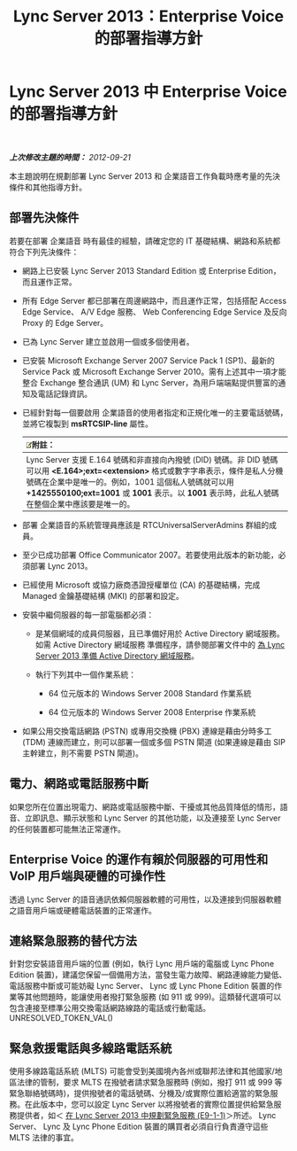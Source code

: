 ﻿---
title: Lync Server 2013：Enterprise Voice 的部署指導方針
TOCTitle: Enterprise Voice 的部署指導方針
ms:assetid: 8985bd93-7613-4cef-9c89-51df6049ed9b
ms:mtpsurl: https://technet.microsoft.com/zh-tw/library/Gg398694(v=OCS.15)
ms:contentKeyID: 49291584
ms.date: 08/10/2015
mtps_version: v=OCS.15
ms.translationtype: HT
---

# Lync Server 2013 中 Enterprise Voice 的部署指導方針

 

_**上次修改主題的時間：** 2012-09-21_

本主題說明在規劃部署 Lync Server 2013 和 企業語音工作負載時應考量的先決條件和其他指導方針。

## 部署先決條件

若要在部署 企業語音 時有最佳的經驗，請確定您的 IT 基礎結構、網路和系統都符合下列先決條件：

  - 網路上已安裝 Lync Server 2013 Standard Edition 或 Enterprise Edition，而且運作正常。

  - 所有 Edge Server 都已部署在周邊網路中，而且運作正常，包括搭配 Access Edge Service、 A/V Edge 服務、 Web Conferencing Edge Service 及反向 Proxy 的 Edge Server。

  - 已為 Lync Server 建立並啟用一個或多個使用者。

  - 已安裝 Microsoft Exchange Server 2007 Service Pack 1 (SP1)、最新的 Service Pack 或 Microsoft Exchange Server 2010。需有上述其中一項才能整合 Exchange 整合通訊 (UM) 和 Lync Server，為用戶端端點提供豐富的通知及電話記錄資訊。

  - 已經針對每一個要啟用 企業語音的使用者指定和正規化唯一的主要電話號碼，並將它複製到 **msRTCSIP-line** 屬性。
    
    <table>
    <thead>
    <tr class="header">
    <th><img src="images/Gg398811.note(OCS.15).gif" title="note" alt="note" />附註：</th>
    </tr>
    </thead>
    <tbody>
    <tr class="odd">
    <td>Lync Server 支援 E.164 號碼和非直接向內撥號 (DID) 號碼。非 DID 號碼可以用 <strong>&lt;E.164&gt;;ext=&lt;extension&gt;</strong> 格式或數字字串表示，條件是私人分機號碼在企業中是唯一的。例如，1001 這個私人號碼就可以用 <strong>+1425550100;ext=1001</strong> 或 <strong>1001</strong> 表示。以 <strong>1001</strong> 表示時，此私人號碼在整個企業中應該要是唯一的。</td>
    </tr>
    </tbody>
    </table>


  - 部署 企業語音的系統管理員應該是 RTCUniversalServerAdmins 群組的成員。

  - 至少已成功部署 Office Communicator 2007。若要使用此版本的新功能，必須部署 Lync 2013。

  - 已經使用 Microsoft 或協力廠商憑證授權單位 (CA) 的基礎結構，完成 Managed 金鑰基礎結構 (MKI) 的部署和設定。

  - 安裝中繼伺服器的每一部電腦都必須：
    
      - 是某個網域的成員伺服器，且已準備好用於 Active Directory 網域服務。如需 Active Directory 網域服務 準備程序，請參閱部署文件中的 [為 Lync Server 2013 準備 Active Directory 網域服務](lync-server-2013-preparing-active-directory-domain-services.md)。
    
      - 執行下列其中一個作業系統：
        
          -   
            64 位元版本的 Windows Server 2008 Standard 作業系統
        
          -   
            64 位元版本的 Windows Server 2008 Enterprise 作業系統

  - 如果公用交換電話網路 (PSTN) 或專用交換機 (PBX) 連線是藉由分時多工 (TDM) 連線而建立，則可以部署一個或多個 PSTN 閘道 (如果連線是藉由 SIP 主幹建立，則不需要 PSTN 閘道)。

## 電力、網路或電話服務中斷

如果您所在位置出現電力、網路或電話服務中斷、干擾或其他品質降低的情形，語音、立即訊息、顯示狀態和 Lync Server 的其他功能，以及連接至 Lync Server 的任何裝置都可能無法正常運作。

## Enterprise Voice 的運作有賴於伺服器的可用性和 VoIP 用戶端與硬體的可操作性

透過 Lync Server 的語音通訊依賴伺服器軟體的可用性，以及連接到伺服器軟體之語音用戶端或硬體電話裝置的正常運作。

## 連絡緊急服務的替代方法

針對您安裝語音用戶端的位置 (例如，執行 Lync 用戶端的電腦或 Lync Phone Edition 裝置)，建議您保留一個備用方法，當發生電力故障、網路連線能力變低、電話服務中斷或可能妨礙 Lync Server、 Lync 或 Lync Phone Edition 裝置的作業等其他問題時，能讓使用者撥打緊急服務 (如 911 或 999)。這類替代選項可以包含連接至標準公用交換電話網路線路的電話或行動電話。 UNRESOLVED\_TOKEN\_VAL()

## 緊急救援電話與多線路電話系統

使用多線路電話系統 (MLTS) 可能會受到美國境內各州或聯邦法律和其他國家/地區法律的管制，要求 MLTS 在撥號者請求緊急服務時 (例如，撥打 911 或 999 等緊急聯絡號碼時)，提供撥號者的電話號碼、分機及/或實際位置給適當的緊急服務。在此版本中，您可以設定 Lync Server 以將撥號者的實際位置提供給緊急服務提供者，如＜ [在 Lync Server 2013 中規劃緊急服務 (E9-1-1)](lync-server-2013-planning-for-emergency-services-e9-1-1.md)＞所述。 Lync Server、 Lync 及 Lync Phone Edition 裝置的購買者必須自行負責遵守這些 MLTS 法律的事宜。

